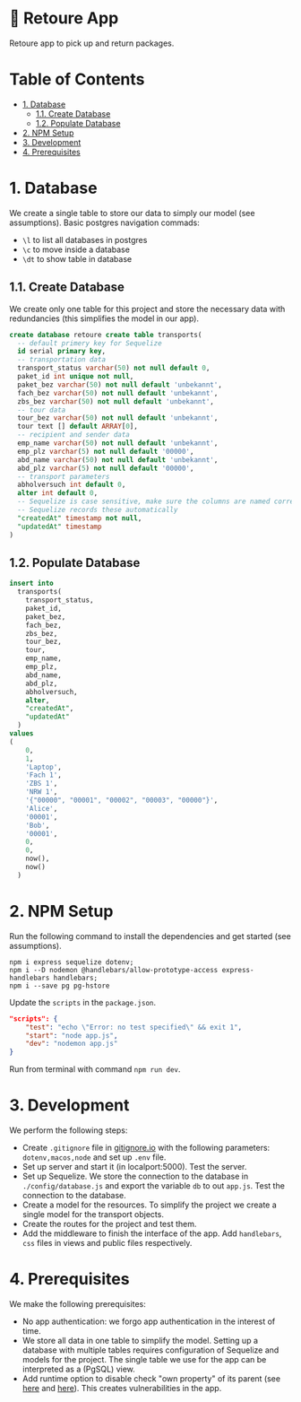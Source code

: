<!-- omit in toc -->
# 🚚 Retoure App

Retoure app to pick up and return packages.

<!-- omit in toc -->
# Table of Contents
<!-- toc here -->
- [1. Database](#1-database)
	- [1.1. Create Database](#11-create-database)
	- [1.2. Populate Database](#12-populate-database)
- [2. NPM Setup](#2-npm-setup)
- [3. Development](#3-development)
- [4. Prerequisites](#4-prerequisites)

# 1. Database

We create a single table to store our data to simply our model (see assumptions). Basic postgres navigation commads:

- `\l` to list all databases in postgres
- `\c` to move inside a database
- `\dt` to show table in database

## 1.1. Create Database

We create only one table for this project and store the necessary data with redundancies (this simplifies the model in our app).

```sql
create database retoure create table transports(
  -- default primery key for Sequelize
  id serial primary key,
  -- transportation data
  transport_status varchar(50) not null default 0,
  paket_id int unique not null,
  paket_bez varchar(50) not null default 'unbekannt',
  fach_bez varchar(50) not null default 'unbekannt',
  zbs_bez varchar(50) not null default 'unbekannt',
  -- tour data
  tour_bez varchar(50) not null default 'unbekannt',
  tour text [] default ARRAY[0],
  -- recipient and sender data
  emp_name varchar(50) not null default 'unbekannt',
  emp_plz varchar(5) not null default '00000',
  abd_name varchar(50) not null default 'unbekannt',
  abd_plz varchar(5) not null default '00000',
  -- transport parameters
  abholversuch int default 0,
  alter int default 0,
  -- Sequelize is case sensitive, make sure the columns are named correctly!
  -- Sequelize records these automatically
  "createdAt" timestamp not null,
  "updatedAt" timestamp
)
```

## 1.2. Populate Database

```sql
insert into
  transports(
    transport_status,
    paket_id,
    paket_bez,
    fach_bez,
    zbs_bez,
    tour_bez,
    tour,
    emp_name,
    emp_plz,
    abd_name,
    abd_plz,
    abholversuch,
    alter,
    "createdAt",
    "updatedAt"
  )
values
(
    0,
    1,
    'Laptop',
    'Fach 1',
    'ZBS 1',
    'NRW 1',
    '{"00000", "00001", "00002", "00003", "00000"}',
    'Alice',
    '00001',
    'Bob',
    '00001',
    0,
    0,
    now(),
    now()
  )
```

# 2. NPM Setup

Run the following command to install the dependencies and get started (see assumptions).

```shell
npm i express sequelize dotenv;
npm i --D nodemon @handlebars/allow-prototype-access express-handlebars handlebars;
npm i --save pg pg-hstore
```

Update the `scripts` in the `package.json`.

```json
"scripts": {
    "test": "echo \"Error: no test specified\" && exit 1",
    "start": "node app.js",
    "dev": "nodemon app.js"
}
```

Run from terminal with command  `npm run dev`.

# 3. Development

We perform the following steps:

- Create `.gitignore` file in [gitignore.io](https://www.toptal.com/developers/gitignore) with the following parameters: `dotenv,macos,node` and set up `.env` file.
- Set up server and start it (in localport:5000). Test the server.
- Set up Sequelize. We store the connection to the database in `./config/database.js` and export the variable `db` to out `app.js`. Test the connection to the database.
- Create a model for the resources. To simplify the project we create a single model for the transport objects.
- Create the routes for the project and test them.
- Add the middleware to finish the interface of the app. Add `handlebars`, `css` files in views and public files respectively.

# 4. Prerequisites

We make the following prerequisites:

- No app authentication: we forgo app authentication in the interest of time.
- We store all data in one table to simplify the model. Setting up a database with multiple tables requires configuration of Sequelize and models for the project. The single table we use for the app can be interpreted as a (PgSQL) view.
- Add runtime option to disable check "own property" of its parent (see [here](https://handlebarsjs.com/api-reference/runtime-options.html#options-to-control-prototype-access) and [here](https://handlebarsjs.com/api-reference/runtime-options.html#options-to-control-prototype-access)). This creates vulnerabilities in the app.
